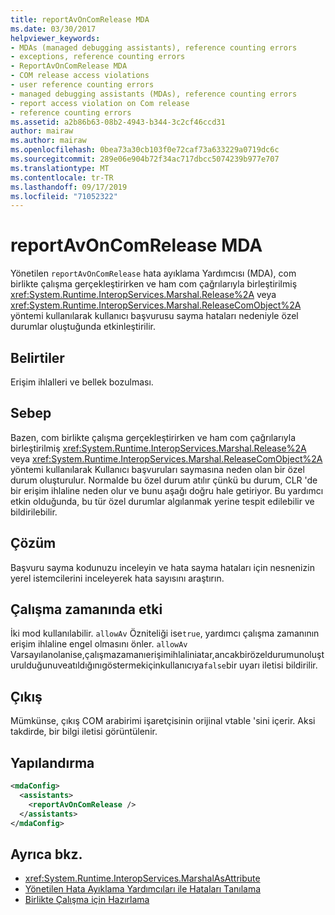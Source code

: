 ```yaml
---
title: reportAvOnComRelease MDA
ms.date: 03/30/2017
helpviewer_keywords:
- MDAs (managed debugging assistants), reference counting errors
- exceptions, reference counting errors
- ReportAvOnComRelease MDA
- COM release access violations
- user reference counting errors
- managed debugging assistants (MDAs), reference counting errors
- report access violation on Com release
- reference counting errors
ms.assetid: a2b86b63-08b2-4943-b344-3c2cf46ccd31
author: mairaw
ms.author: mairaw
ms.openlocfilehash: 0bea73a30cb103f0e72caf73a633229a0719dc6c
ms.sourcegitcommit: 289e06e904b72f34ac717dbcc5074239b977e707
ms.translationtype: MT
ms.contentlocale: tr-TR
ms.lasthandoff: 09/17/2019
ms.locfileid: "71052322"
---
```

# <a name="reportavoncomrelease-mda"></a>reportAvOnComRelease MDA
Yönetilen `reportAvOnComRelease` hata ayıklama Yardımcısı (MDA), com birlikte çalışma gerçekleştirirken ve ham com çağrılarıyla birleştirilmiş <xref:System.Runtime.InteropServices.Marshal.Release%2A> veya <xref:System.Runtime.InteropServices.Marshal.ReleaseComObject%2A> yöntemi kullanılarak kullanıcı başvurusu sayma hataları nedeniyle özel durumlar oluştuğunda etkinleştirilir.  
  
## <a name="symptoms"></a>Belirtiler  
 Erişim ihlalleri ve bellek bozulması.  
  
## <a name="cause"></a>Sebep  
 Bazen, com birlikte çalışma gerçekleştirirken ve ham com çağrılarıyla birleştirilmiş <xref:System.Runtime.InteropServices.Marshal.Release%2A> veya <xref:System.Runtime.InteropServices.Marshal.ReleaseComObject%2A> yöntemi kullanılarak Kullanıcı başvuruları saymasına neden olan bir özel durum oluşturulur. Normalde bu özel durum atılır çünkü bu durum, CLR 'de bir erişim ihlaline neden olur ve bunu aşağı doğru hale getiriyor. Bu yardımcı etkin olduğunda, bu tür özel durumlar algılanmak yerine tespit edilebilir ve bildirilebilir.  
  
## <a name="resolution"></a>Çözüm  
 Başvuru sayma kodunuzu inceleyin ve hata sayma hataları için nesnenizin yerel istemcilerini inceleyerek hata sayısını araştırın.  
  
## <a name="effect-on-the-runtime"></a>Çalışma zamanında etki  
 İki mod kullanılabilir. `allowAv` Özniteliği ise`true`, yardımcı çalışma zamanının erişim ihlaline engel olmasını önler. `allowAv` Varsayılanolanise,çalışmazamanıerişimihlaliniatar,ancakbirözeldurumunoluşturulduğunuveatıldığınıgöstermekiçinkullanıcıya`false`bir uyarı iletisi bildirilir.  
  
## <a name="output"></a>Çıkış  
 Mümkünse, çıkış COM arabirimi işaretçisinin orijinal vtable 'sini içerir. Aksi takdirde, bir bilgi iletisi görüntülenir.  
  
## <a name="configuration"></a>Yapılandırma  
  
```xml  
<mdaConfig>  
  <assistants>  
    <reportAvOnComRelease />  
  </assistants>  
</mdaConfig>  
```  
  
## <a name="see-also"></a>Ayrıca bkz.

- <xref:System.Runtime.InteropServices.MarshalAsAttribute>
- [Yönetilen Hata Ayıklama Yardımcıları ile Hataları Tanılama](diagnosing-errors-with-managed-debugging-assistants.md)
- [Birlikte Çalışma için Hazırlama](../interop/interop-marshaling.md)
